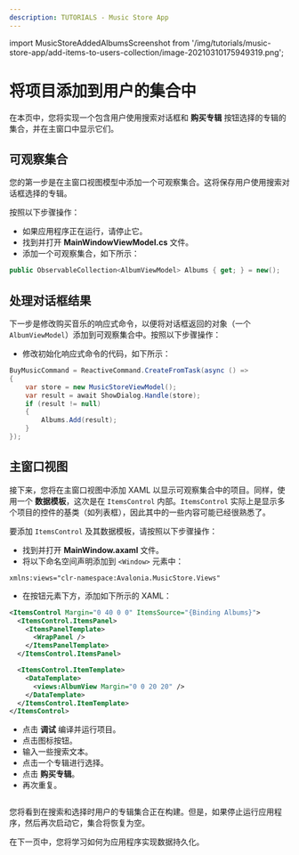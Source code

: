 ```yaml
---
description: TUTORIALS - Music Store App
---
```


import MusicStoreAddedAlbumsScreenshot from '/img/tutorials/music-store-app/add-items-to-users-collection/image-20210310175949319.png';

# 将项目添加到用户的集合中

在本页中，您将实现一个包含用户使用搜索对话框和 **购买专辑** 按钮选择的专辑的集合，并在主窗口中显示它们。

## 可观察集合

您的第一步是在主窗口视图模型中添加一个可观察集合。这将保存用户使用搜索对话框选择的专辑。

按照以下步骤操作：

- 如果应用程序正在运行，请停止它。
- 找到并打开 **MainWindowViewModel.cs** 文件。
- 添加一个可观察集合，如下所示：

```csharp
public ObservableCollection<AlbumViewModel> Albums { get; } = new();
```

## 处理对话框结果

下一步是修改购买音乐的响应式命令，以便将对话框返回的对象（一个 `AlbumViewModel`）添加到可观察集合中。按照以下步骤操作：

- 修改初始化响应式命令的代码，如下所示：

```csharp
BuyMusicCommand = ReactiveCommand.CreateFromTask(async () =>
{
    var store = new MusicStoreViewModel();
    var result = await ShowDialog.Handle(store);
    if (result != null)
    {
        Albums.Add(result);
    }
});
```

## 主窗口视图

接下来，您将在主窗口视图中添加 XAML 以显示可观察集合中的项目。同样，使用一个 **数据模板**，这次是在 `ItemsControl` 内部。`ItemsControl` 实际上是显示多个项目的控件的基类（如列表框），因此其中的一些内容可能已经很熟悉了。

要添加 `ItemsControl` 及其数据模板，请按照以下步骤操作：

- 找到并打开 **MainWindow.axaml** 文件。
- 将以下命名空间声明添加到 `<Window>` 元素中：

```
xmlns:views="clr-namespace:Avalonia.MusicStore.Views"
```

- 在按钮元素下方，添加如下所示的 XAML：

```xml
<ItemsControl Margin="0 40 0 0" ItemsSource="{Binding Albums}">
  <ItemsControl.ItemsPanel>
    <ItemsPanelTemplate>
      <WrapPanel />
    </ItemsPanelTemplate>
  </ItemsControl.ItemsPanel>

  <ItemsControl.ItemTemplate>
    <DataTemplate>
      <views:AlbumView Margin="0 0 20 20" />
    </DataTemplate>
  </ItemsControl.ItemTemplate>
</ItemsControl>
```



- 点击 **调试** 编译并运行项目。
- 点击图标按钮。
- 输入一些搜索文本。
- 点击一个专辑进行选择。
- 点击 **购买专辑**。
- 再次重复。

<p><img className="image-medium-zoom" src={MusicStoreAddedAlbumsScreenshot} alt="" /></p>

您将看到在搜索和选择时用户的专辑集合正在构建。但是，如果停止运行应用程序，然后再次启动它，集合将恢复为空。

在下一页中，您将学习如何为应用程序实现数据持久化。
